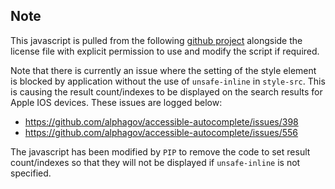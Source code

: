 ## Note

This javascript is pulled from the following [github project](https://github.com/alphagov/accessible-autocomplete) alongside the license file with explicit permission to use and modify the script if required.

Note that there is currently an issue where the setting of the style element is blocked by application without the use of `unsafe-inline` in `style-src`. This is causing the result count/indexes to be displayed on the search results for Apple IOS devices. These issues are logged below:
- https://github.com/alphagov/accessible-autocomplete/issues/398
- https://github.com/alphagov/accessible-autocomplete/issues/556

The javascript has been modified by `PIP` to remove the code to set result count/indexes so that they will not be displayed if `unsafe-inline` is not specified.
